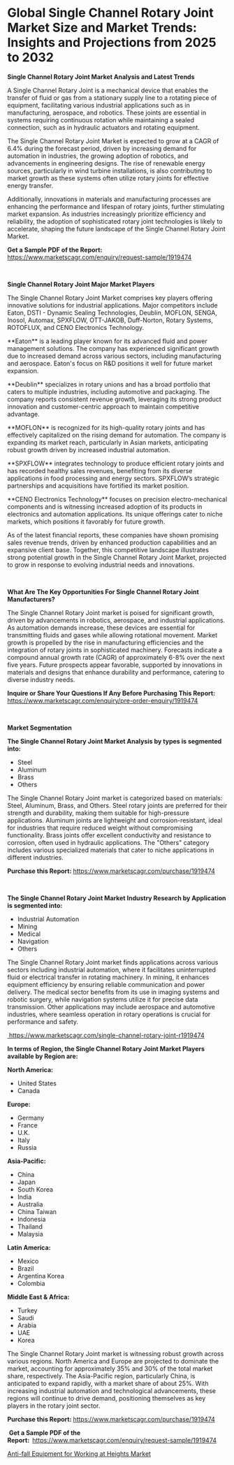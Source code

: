<p><h1>Global Single Channel Rotary Joint Market Size and Market Trends: Insights and Projections from 2025 to 2032</h1></p><p><strong>Single Channel Rotary Joint Market Analysis and Latest Trends</strong></p>
<p><p>A Single Channel Rotary Joint is a mechanical device that enables the transfer of fluid or gas from a stationary supply line to a rotating piece of equipment, facilitating various industrial applications such as in manufacturing, aerospace, and robotics. These joints are essential in systems requiring continuous rotation while maintaining a sealed connection, such as in hydraulic actuators and rotating equipment.</p><p>The Single Channel Rotary Joint Market is expected to grow at a CAGR of 6.4% during the forecast period, driven by increasing demand for automation in industries, the growing adoption of robotics, and advancements in engineering designs. The rise of renewable energy sources, particularly in wind turbine installations, is also contributing to market growth as these systems often utilize rotary joints for effective energy transfer. </p><p>Additionally, innovations in materials and manufacturing processes are enhancing the performance and lifespan of rotary joints, further stimulating market expansion. As industries increasingly prioritize efficiency and reliability, the adoption of sophisticated rotary joint technologies is likely to accelerate, shaping the future landscape of the Single Channel Rotary Joint Market.</p></p>
<p><strong>Get a Sample PDF of the Report:&nbsp;</strong> <a href="https://www.marketscagr.com/enquiry/request-sample/1919474?utm_campaign=1868&utm_medium=2&utm_source=Github&utm_content=ia&utm_term=01032025&utm_id=single-channel-rotary-joint">https://www.marketscagr.com/enquiry/request-sample/1919474</a></p>
<p>&nbsp;</p>
<p><strong>Single Channel Rotary Joint Major Market Players</strong></p>
<p><p>The Single Channel Rotary Joint Market comprises key players offering innovative solutions for industrial applications. Major competitors include Eaton, DSTI - Dynamic Sealing Technologies, Deublin, MOFLON, SENGA, Inosol, Automax, SPXFLOW, OTT-JAKOB, Duff-Norton, Rotary Systems, ROTOFLUX, and CENO Electronics Technology.</p><p>**Eaton** is a leading player known for its advanced fluid and power management solutions. The company has experienced significant growth due to increased demand across various sectors, including manufacturing and aerospace. Eaton's focus on R&D positions it well for future market expansion.</p><p>**Deublin** specializes in rotary unions and has a broad portfolio that caters to multiple industries, including automotive and packaging. The company reports consistent revenue growth, leveraging its strong product innovation and customer-centric approach to maintain competitive advantage.</p><p>**MOFLON** is recognized for its high-quality rotary joints and has effectively capitalized on the rising demand for automation. The company is expanding its market reach, particularly in Asian markets, anticipating robust growth driven by increased industrial automation.</p><p>**SPXFLOW** integrates technology to produce efficient rotary joints and has recorded healthy sales revenues, benefiting from its diverse applications in food processing and energy sectors. SPXFLOW’s strategic partnerships and acquisitions have fortified its market position.</p><p>**CENO Electronics Technology** focuses on precision electro-mechanical components and is witnessing increased adoption of its products in electronics and automation applications. Its unique offerings cater to niche markets, which positions it favorably for future growth.</p><p>As of the latest financial reports, these companies have shown promising sales revenue trends, driven by enhanced production capabilities and an expansive client base. Together, this competitive landscape illustrates strong potential growth in the Single Channel Rotary Joint Market, projected to grow in response to evolving industrial needs and innovations.</p></p>
<p>&nbsp;</p>
<p><strong>What Are The Key Opportunities For Single Channel Rotary Joint Manufacturers?</strong></p>
<p><p>The Single Channel Rotary Joint market is poised for significant growth, driven by advancements in robotics, aerospace, and industrial applications. As automation demands increase, these devices are essential for transmitting fluids and gases while allowing rotational movement. Market growth is propelled by the rise in manufacturing efficiencies and the integration of rotary joints in sophisticated machinery. Forecasts indicate a compound annual growth rate (CAGR) of approximately 6-8% over the next five years. Future prospects appear favorable, supported by innovations in materials and designs that enhance durability and performance, catering to diverse industry needs.</p></p>
<p><strong>Inquire or Share Your Questions If Any Before Purchasing This Report:</strong> <a href="https://www.marketscagr.com/enquiry/pre-order-enquiry/1919474?utm_campaign=1868&utm_medium=2&utm_source=Github&utm_content=ia&utm_term=01032025&utm_id=single-channel-rotary-joint">https://www.marketscagr.com/enquiry/pre-order-enquiry/1919474</a></p>
<p>&nbsp;</p>
<p><strong>Market Segmentation</strong></p>
<p><strong>The Single Channel Rotary Joint Market Analysis by types is segmented into:</strong></p>
<p><ul><li>Steel</li><li>Aluminum</li><li>Brass</li><li>Others</li></ul></p>
<p><p>The Single Channel Rotary Joint market is categorized based on materials: Steel, Aluminum, Brass, and Others. Steel rotary joints are preferred for their strength and durability, making them suitable for high-pressure applications. Aluminum joints are lightweight and corrosion-resistant, ideal for industries that require reduced weight without compromising functionality. Brass joints offer excellent conductivity and resistance to corrosion, often used in hydraulic applications. The "Others" category includes various specialized materials that cater to niche applications in different industries.</p></p>
<p><strong>Purchase this Report:&nbsp;</strong><a href="https://www.marketscagr.com/purchase/1919474?utm_campaign=1868&utm_medium=2&utm_source=Github&utm_content=ia&utm_term=01032025&utm_id=single-channel-rotary-joint">https://www.marketscagr.com/purchase/1919474</a></p>
<p>&nbsp;</p>
<p><strong>The Single Channel Rotary Joint Market Industry Research by Application is segmented into:</strong></p>
<p><ul><li>Industrial Automation</li><li>Mining</li><li>Medical</li><li>Navigation</li><li>Others</li></ul></p>
<p><p>The Single Channel Rotary Joint market finds applications across various sectors including industrial automation, where it facilitates uninterrupted fluid or electrical transfer in rotating machinery. In mining, it enhances equipment efficiency by ensuring reliable communication and power delivery. The medical sector benefits from its use in imaging systems and robotic surgery, while navigation systems utilize it for precise data transmission. Other applications may include aerospace and automotive industries, where seamless operation in rotary operations is crucial for performance and safety.</p></p>
<p><a href="https://www.marketscagr.com/single-channel-rotary-joint-r1919474?utm_campaign=1868&utm_medium=2&utm_source=Github&utm_content=ia&utm_term=01032025&utm_id=single-channel-rotary-joint">&nbsp;https://www.marketscagr.com/single-channel-rotary-joint-r1919474</a></p>
<p><strong>In terms of Region, the Single Channel Rotary Joint Market Players available by Region are:</strong></p>
<p>
    <p> <strong> North America: </strong>
        <ul>
            <li>United States</li>
            <li>Canada</li>
        </ul>
        </p> 
    <p> <strong> Europe: </strong>
        <ul>
            <li>Germany</li>
            <li>France</li>
            <li>U.K.</li>
            <li>Italy</li>
            <li>Russia</li>
        </ul>
        </p> 
    <p> <strong> Asia-Pacific: </strong>
        <ul>
            <li>China</li>
            <li>Japan</li>
            <li>South Korea</li>
            <li>India</li>
            <li>Australia</li>
            <li>China Taiwan</li>
            <li>Indonesia</li>
            <li>Thailand</li>
            <li>Malaysia</li>
        </ul>
        </p> 
    <p> <strong> Latin America: </strong>
        <ul>
            <li>Mexico</li>
            <li>Brazil</li>
            <li>Argentina Korea</li>
            <li>Colombia</li>
        </ul>
        </p> 
    <p> <strong> Middle East & Africa: </strong>
        <ul>
            <li>Turkey</li>
            <li>Saudi</li>
            <li>Arabia</li>
            <li>UAE</li>
            <li>Korea</li>
        </ul>
    </p>
    </p>
<p><p>The Single Channel Rotary Joint market is witnessing robust growth across various regions. North America and Europe are projected to dominate the market, accounting for approximately 35% and 30% of the total market share, respectively. The Asia-Pacific region, particularly China, is anticipated to expand rapidly, with a market share of about 25%. With increasing industrial automation and technological advancements, these regions will continue to drive demand, positioning themselves as key players in the rotary joint sector.</p></p>
<p><strong>Purchase this Report: </strong><a href="https://www.marketscagr.com/purchase/1919474?utm_campaign=1868&utm_medium=2&utm_source=Github&utm_content=ia&utm_term=01032025&utm_id=single-channel-rotary-joint">https://www.marketscagr.com/purchase/1919474</a></p>
<p>&nbsp;<strong>Get a Sample PDF of the Report:&nbsp;&nbsp;</strong><a href="https://www.marketscagr.com/enquiry/request-sample/1919474?utm_campaign=1868&utm_medium=2&utm_source=Github&utm_content=ia&utm_term=01032025&utm_id=single-channel-rotary-joint">https://www.marketscagr.com/enquiry/request-sample/1919474</a></p>
<p><strong></strong></p>
<p><p><a href="https://github.com/Krish2023na/Market-Research-Report-List-7/blob/main/anti-fall-equipment-for-working-at-heights-market.md?utm_campaign=1868&utm_medium=2&utm_source=Github&utm_content=ia&utm_term=01032025&utm_id=single-channel-rotary-joint">Anti-fall Equipment for Working at Heights Market</a></p></p>